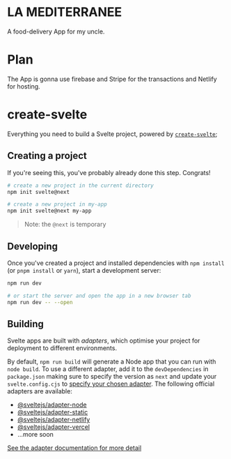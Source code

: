 # LA MEDITERRANEE

A food-delivery App for my uncle.

# Plan

The App is gonna use firebase and Stripe for the transactions and Netlify for hosting.

# create-svelte

Everything you need to build a Svelte project, powered by [`create-svelte`](https://github.com/sveltejs/kit/tree/master/packages/create-svelte);

## Creating a project

If you're seeing this, you've probably already done this step. Congrats!

```bash
# create a new project in the current directory
npm init svelte@next

# create a new project in my-app
npm init svelte@next my-app
```

> Note: the `@next` is temporary

## Developing

Once you've created a project and installed dependencies with `npm install` (or `pnpm install` or `yarn`), start a development server:

```bash
npm run dev

# or start the server and open the app in a new browser tab
npm run dev -- --open
```

## Building

Svelte apps are built with _adapters_, which optimise your project for deployment to different environments.

By default, `npm run build` will generate a Node app that you can run with `node build`. To use a different adapter, add it to the `devDependencies` in `package.json` making sure to specify the version as `next` and update your `svelte.config.cjs` to [specify your chosen adapter](https://kit.svelte.dev/docs#configuration-adapter). The following official adapters are available:

-   [@sveltejs/adapter-node](https://github.com/sveltejs/kit/tree/master/packages/adapter-node)
-   [@sveltejs/adapter-static](https://github.com/sveltejs/kit/tree/master/packages/adapter-static)
-   [@sveltejs/adapter-netlify](https://github.com/sveltejs/kit/tree/master/packages/adapter-netlify)
-   [@sveltejs/adapter-vercel](https://github.com/sveltejs/kit/tree/master/packages/adapter-vercel)
-   ...more soon

[See the adapter documentation for more detail](https://kit.svelte.dev/docs#adapters)
